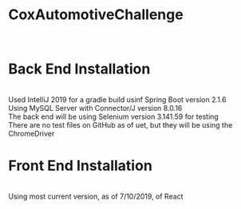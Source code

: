 # CoxAutomotiveChallenge
<br>

<h1>Back End Installation</h1>
<br>
Used IntelliJ 2019 for a gradle build usinf Spring Boot version 2.1.6
<br>
Using MySQL Server with Connector/J version 8.0.16
<br>
The back end will be using Selenium version 3.141.59 for testing
<br>
There are no test files on GitHub as of uet, but they will be using the ChromeDriver
<br>

<h1>Front End Installation</h1>
<br>
Using most current version, as of 7/10/2019, of React